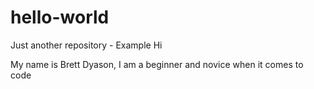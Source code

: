 # hello-world
Just another repository - Example
Hi

My name is Brett Dyason, I am a beginner and novice when it comes to code
